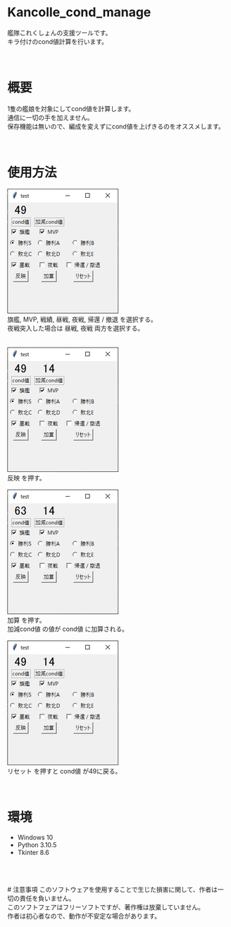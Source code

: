 # Kancolle_cond_manage
艦隊これくしょんの支援ツールです。<br>
キラ付けのcond値計算を行います。
<br>
<br>
<br>
# 概要
1隻の艦娘を対象にしてcond値を計算します。<br>
通信に一切の手を加えません。<br>
保存機能は無いので、編成を変えずにcond値を上げきるのをオススメします。
<br>
<br>
<br>
# 使用方法
![](/images/1.jpg)<br>
旗艦, MVP, 戦績, 昼戦, 夜戦, 帰還 / 撤退 を選択する。<br>
夜戦突入した場合は 昼戦, 夜戦 両方を選択する。<br>
<br>
<br>
![](/images/2.jpg)<br>
反映 を押す。
<br>
<br>
![](/images/3.jpg)<br>
加算 を押す。<br>
加減cond値 の値が cond値 に加算される。
<br>
<br>
![](/images/4.jpg)<br>
リセット を押すと cond値 が49に戻る。
<br>
<br>
<br>
# 環境
- Windows 10
- Python 3.10.5
- Tkinter 8.6
<br>
<br>
<br>
# 注意事項
このソフトウェアを使用することで生じた損害に関して、作者は一切の責任を負いません。<br>
このソフトフェアはフリーソフトですが、著作権は放棄していません。<br>
作者は初心者なので、動作が不安定な場合があります。